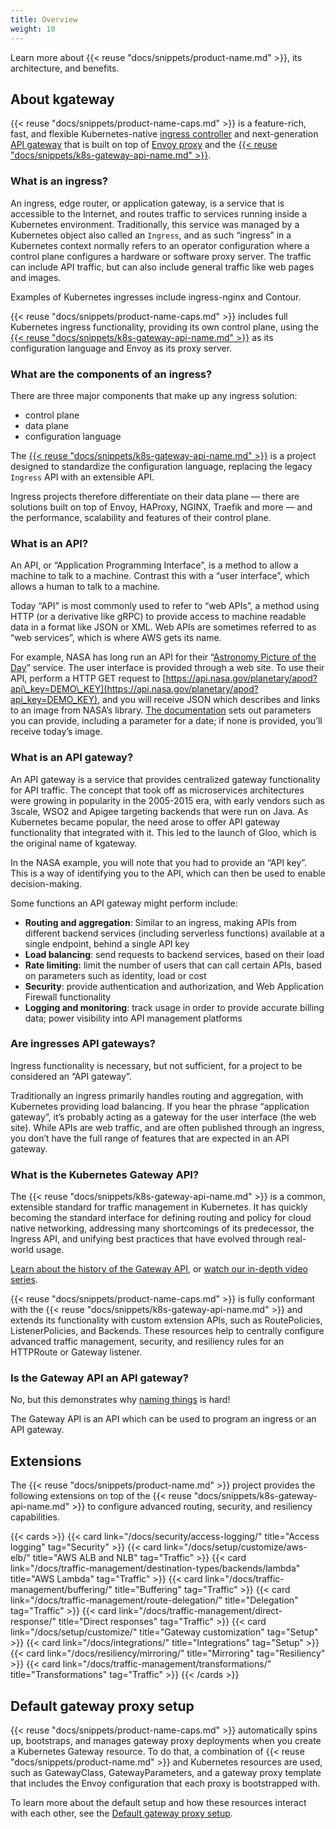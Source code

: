 ```yaml
---
title: Overview
weight: 10
---
```


Learn more about {{< reuse "docs/snippets/product-name.md" >}}, its architecture, and benefits. 

## About kgateway

{{< reuse "docs/snippets/product-name-caps.md" >}} is a feature-rich, fast, and flexible Kubernetes-native [ingress controller](#what-is-an-ingress) and next-generation [API gateway](#what-is-an-api-gateway) that is built on top of [Envoy proxy](https://www.envoyproxy.io/) and the [{{< reuse "docs/snippets/k8s-gateway-api-name.md" >}}](#what-is-the-kubernetes-gateway-api). 

### What is an ingress?

An ingress, edge router, or application gateway, is a service that is accessible to the Internet, and routes traffic to services running inside a Kubernetes environment. Traditionally, this service was managed by a Kubernetes object also called an `Ingress`, and as such “ingress” in a Kubernetes context normally refers to an operator configuration where a control plane configures a hardware or software proxy server. The traffic can include API traffic, but can also include general traffic like web pages and images.

Examples of Kubernetes ingresses include ingress-nginx and Contour.

{{< reuse "docs/snippets/product-name-caps.md" >}} includes full Kubernetes ingress functionality, providing its own control plane, using the [{{< reuse "docs/snippets/k8s-gateway-api-name.md" >}}](#what-is-the-kubernetes-gateway-api) as its configuration language and Envoy as its proxy server.

### What are the components of an ingress?

There are three major components that make up any ingress solution:

* control plane  
* data plane  
* configuration language

The [{{< reuse "docs/snippets/k8s-gateway-api-name.md" >}}](#what-is-the-kubernetes-gateway-api) is a project designed to standardize the configuration language, replacing the legacy `Ingress` API with an extensible API.

Ingress projects therefore differentiate on their data plane — there are solutions built on top of Envoy, HAProxy, NGINX, Traefik and more — and the performance, scalability and features of their control plane.

<!-- There are multiple ingress projects based on Envoy alone. [Learn how kgateway differs from the others](#TODO). -->

### What is an API?

An API, or “Application Programming Interface”, is a method to allow a machine to talk to a machine.  Contrast this with a “user interface”, which allows a human to talk to a machine.

Today “API” is most commonly used to refer to “web APIs”, a method using HTTP (or a derivative like gRPC) to provide access to machine readable data in a format like JSON or XML. Web APIs are sometimes referred to as “web services”, which is where AWS gets its name.

For example, NASA has long run an API for their “[Astronomy Picture of the Day](https://apod.nasa.gov/apod/astropix.html)” service. The user interface is provided through a web site.  To use their API, perform a HTTP GET request to  [https://api.nasa.gov/planetary/apod?api\_key=DEMO\_KEY](https://api.nasa.gov/planetary/apod?api_key=DEMO_KEY), and you will receive JSON which describes and links to an image from NASA’s library.  [The documentation](https://github.com/nasa/apod-api?tab=readme-ov-file#docs-) sets out parameters you can provide, including a parameter for a date; if none is provided, you’ll receive today’s image.

### What is an API gateway?

An API gateway is a service that provides centralized gateway functionality for API traffic. The concept that took off as microservices architectures were growing in popularity in the 2005-2015 era, with early vendors such as 3scale, WSO2 and Apigee targeting backends that were run on Java. As Kubernetes became popular, the need arose to offer API gateway functionality that integrated with it.  This led to the launch of Gloo, which is the original name of kgateway.

In the NASA example, you will note that you had to provide an “API key”.  This is a way of identifying you to the API, which can then be used to enable decision-making.

Some functions an API gateway might perform include:

* **Routing and aggregation**: Similar to an ingress, making APIs from different backend services (including serverless functions) available at a single endpoint, behind a single API key  
* **Load balancing**: send requests to backend services, based on their load  
* **Rate limiting:** limit the number of users that can call certain APIs, based on parameters such as identity, load or cost  
* **Security**: provide authentication and authorization, and Web Application Firewall functionality  
* **Logging and monitoring**: track usage in order to provide accurate billing data; power visibility into API management platforms  

### Are ingresses API gateways?

Ingress functionality is necessary, but not sufficient, for a project to be considered an “API gateway”.

Traditionally an ingress primarily handles routing and aggregation, with Kubernetes providing load balancing. If you hear the phrase “application gateway”, it’s probably acting as a gateway for the user interface (the web site). While APIs are web traffic, and are often published through an ingress, you don’t have the full range of features that are expected in an API gateway.

### What is the Kubernetes Gateway API?

The {{< reuse "docs/snippets/k8s-gateway-api-name.md" >}} is a common, extensible standard for traffic management in Kubernetes. It has quickly becoming the standard interface for defining routing and policy for cloud native networking, addressing many shortcomings of its predecessor, the Ingress API, and unifying best practices that have evolved through real-world usage.

[Learn about the history of the Gateway API](/blog/introduction-to-kubernetes-gateway-api/), or [watch our in-depth video series](/resources/videos/).

{{< reuse "docs/snippets/product-name-caps.md" >}} is fully conformant with the {{< reuse "docs/snippets/k8s-gateway-api-name.md" >}} and extends its functionality with custom extension APIs, such as RoutePolicies, ListenerPolicies, and Backends. These resources help to centrally configure advanced traffic management, security, and resiliency rules for an HTTPRoute or Gateway listener.

### Is the Gateway API an API gateway?

No, but this demonstrates why [naming things](https://www.karlton.org/2017/12/naming-things-hard/) is hard\!

The Gateway API is an API which can be used to program an ingress or an API gateway.

## Extensions

The {{< reuse "docs/snippets/product-name.md" >}} project provides the following extensions on top of the {{< reuse "docs/snippets/k8s-gateway-api-name.md" >}} to configure advanced routing, security, and resiliency capabilities.

{{< cards >}}
  {{< card link="/docs/security/access-logging/" title="Access logging" tag="Security" >}}
  {{< card link="/docs/setup/customize/aws-elb/" title="AWS ALB and NLB" tag="Traffic" >}}
  {{< card link="/docs/traffic-management/destination-types/backends/lambda" title="AWS Lambda" tag="Traffic" >}}
  {{< card link="/docs/traffic-management/buffering/" title="Buffering" tag="Traffic" >}}
  {{< card link="/docs/traffic-management/route-delegation/" title="Delegation" tag="Traffic" >}}
  {{< card link="/docs/traffic-management/direct-response/" title="Direct responses" tag="Traffic" >}}
  {{< card link="/docs/setup/customize/" title="Gateway customization" tag="Setup" >}}
  {{< card link="/docs/integrations/" title="Integrations" tag="Setup" >}}
  {{< card link="/docs/resiliency/mirroring/" title="Mirroring" tag="Resiliency" >}}
  {{< card link="/docs/traffic-management/transformations/" title="Transformations" tag="Traffic" >}}
{{< /cards >}}

## Default gateway proxy setup

{{< reuse "docs/snippets/product-name-caps.md" >}} automatically spins up, bootstraps, and manages gateway proxy deployments when you create a Kubernetes Gateway resource. To do that, a combination of {{< reuse "docs/snippets/product-name.md" >}} and Kubernetes resources are used, such as GatewayClass, GatewayParameters, and a gateway proxy template that includes the Envoy configuration that each proxy is bootstrapped with. 

To learn more about the default setup and how these resources interact with each other, see the [Default gateway proxy setup](/docs/setup/default/).


